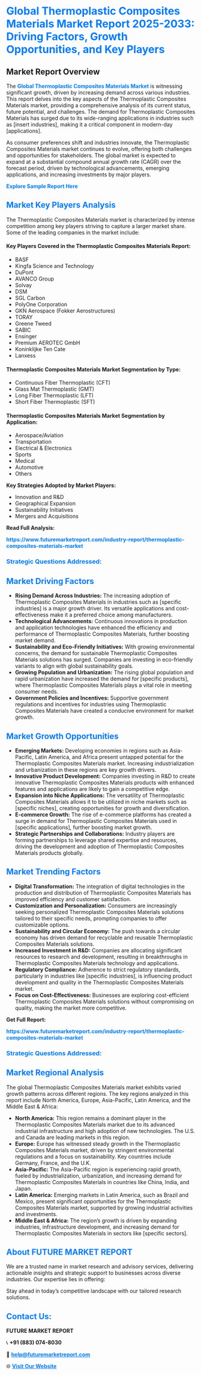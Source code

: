 <h1 style="color: #007BFF;">Global Thermoplastic Composites Materials Market Report 2025-2033: Driving Factors, Growth Opportunities, and Key Players</h1>

<section id="overview">
<h2>Market Report Overview</h2>
<p>The <a href="https://www.futuremarketreport.com/industry-report/thermoplastic-composites-materials-market" style="color: #007BFF; text-decoration: none;"><strong>Global Thermoplastic Composites Materials Market</strong></a> is witnessing significant growth, driven by increasing demand across various industries. This report delves into the key aspects of the Thermoplastic Composites Materials market, providing a comprehensive analysis of its current status, future potential, and challenges. The demand for Thermoplastic Composites Materials has surged due to its wide-ranging applications in industries such as [insert industries], making it a critical component in modern-day [applications].</p>
<p>As consumer preferences shift and industries innovate, the Thermoplastic Composites Materials market continues to evolve, offering both challenges and opportunities for stakeholders. The global market is expected to expand at a substantial compound annual growth rate (CAGR) over the forecast period, driven by technological advancements, emerging applications, and increasing investments by major players.</p>
</section>

<section id="overview">
<p><a href="https://www.futuremarketreport.com/request-sample/reportId=114219" style="color: #007BFF; text-decoration: none;"><strong>Explore Sample Report Here</strong></a></p>
</section>

<section id="key-players">
<h2 style="color: #007BFF;">Market Key Players Analysis</h2>
<p>The Thermoplastic Composites Materials market is characterized by intense competition among key players striving to capture a larger market share. Some of the leading companies in the market include:</p>
<h4>Key Players Covered in the Thermoplastic Composites Materials Report:</h4>
<ul><li>BASF</li><li>Kingfa Science and Technology</li><li>DuPont</li><li>AVANCO Group</li><li>Solvay</li><li>DSM</li><li>SGL Carbon</li><li>PolyOne Corporation</li><li>GKN Aerospace (Fokker Aerostructures)</li><li>TORAY</li><li>Greene Tweed</li><li>SABIC</li><li>Ensinger</li><li>Premium AEROTEC GmbH</li><li>Koninklijke Ten Cate</li><li>Lanxess</li></ul>
<h4>Thermoplastic Composites Materials Market Segmentation by Type:</h4>
<ul><li>Continuous Fiber Thermoplastic (CFT)</li><li>Glass Mat Thermoplastic (GMT)</li><li>Long Fiber Thermoplastic (LFT)</li><li>Short Fiber Thermoplastic (SFT)</li></ul>

<h4>Thermoplastic Composites Materials Market Segmentation by Application:</h4>
<ul><li>Aerospace/Aviation</li><li>Transportation</li><li>Electrical &amp; Electronics</li><li>Sports</li><li>Medical</li><li>Automotive</li><li>Others</li></ul>
<p><strong>Key Strategies Adopted by Market Players:</strong></p>
<ul>
<li>Innovation and R&D</li>
<li>Geographical Expansion</li>
<li>Sustainability Initiatives</li>
<li>Mergers and Acquisitions</li>
</ul>
</section>

<section>
<p><strong>Read Full Analysis: </strong></p><a href="https://www.futuremarketreport.com/industry-report/thermoplastic-composites-materials-market" style="color: #007BFF; text-decoration: none;"><strong>https://www.futuremarketreport.com/industry-report/thermoplastic-composites-materials-market</strong></a>
<h3 style="color: #007BFF;">Strategic Questions Addressed:</h3>
</section>

<section id="driving-factors">
<h2 style="color: #007BFF;">Market Driving Factors</h2>
<ul>
<li><strong>Rising Demand Across Industries:</strong> The increasing adoption of Thermoplastic Composites Materials in industries such as [specific industries] is a major growth driver. Its versatile applications and cost-effectiveness make it a preferred choice among manufacturers.</li>
<li><strong>Technological Advancements:</strong> Continuous innovations in production and application technologies have enhanced the efficiency and performance of Thermoplastic Composites Materials, further boosting market demand.</li>
<li><strong>Sustainability and Eco-Friendly Initiatives:</strong> With growing environmental concerns, the demand for sustainable Thermoplastic Composites Materials solutions has surged. Companies are investing in eco-friendly variants to align with global sustainability goals.</li>
<li><strong>Growing Population and Urbanization:</strong> The rising global population and rapid urbanization have increased the demand for [specific products], where Thermoplastic Composites Materials plays a vital role in meeting consumer needs.</li>
<li><strong>Government Policies and Incentives:</strong> Supportive government regulations and incentives for industries using Thermoplastic Composites Materials have created a conducive environment for market growth.</li>
</ul>
</section>

<section id="growth-opportunities">
<h2 style="color: #007BFF;">Market Growth Opportunities</h2>
<ul>
<li><strong>Emerging Markets:</strong> Developing economies in regions such as Asia-Pacific, Latin America, and Africa present untapped potential for the Thermoplastic Composites Materials market. Increasing industrialization and urbanization in these regions are key growth drivers.</li>
<li><strong>Innovative Product Development:</strong> Companies investing in R&D to create innovative Thermoplastic Composites Materials products with enhanced features and applications are likely to gain a competitive edge.</li>
<li><strong>Expansion into Niche Applications:</strong> The versatility of Thermoplastic Composites Materials allows it to be utilized in niche markets such as [specific niches], creating opportunities for growth and diversification.</li>
<li><strong>E-commerce Growth:</strong> The rise of e-commerce platforms has created a surge in demand for Thermoplastic Composites Materials used in [specific applications], further boosting market growth.</li>
<li><strong>Strategic Partnerships and Collaborations:</strong> Industry players are forming partnerships to leverage shared expertise and resources, driving the development and adoption of Thermoplastic Composites Materials products globally.</li>
</ul>
</section>

<section id="trending-factors">
<h2 style="color: #007BFF;">Market Trending Factors</h2>
<ul>
<li><strong>Digital Transformation:</strong> The integration of digital technologies in the production and distribution of Thermoplastic Composites Materials has improved efficiency and customer satisfaction.</li>
<li><strong>Customization and Personalization:</strong> Consumers are increasingly seeking personalized Thermoplastic Composites Materials solutions tailored to their specific needs, prompting companies to offer customizable options.</li>
<li><strong>Sustainability and Circular Economy:</strong> The push towards a circular economy has driven demand for recyclable and reusable Thermoplastic Composites Materials solutions.</li>
<li><strong>Increased Investment in R&D:</strong> Companies are allocating significant resources to research and development, resulting in breakthroughs in Thermoplastic Composites Materials technology and applications.</li>
<li><strong>Regulatory Compliance:</strong> Adherence to strict regulatory standards, particularly in industries like [specific industries], is influencing product development and quality in the Thermoplastic Composites Materials market.</li>
<li><strong>Focus on Cost-Effectiveness:</strong> Businesses are exploring cost-efficient Thermoplastic Composites Materials solutions without compromising on quality, making the market more competitive.</li>
</ul>
</section>

<section>
<p><strong>Get Full Report: </strong></p><a href="https://www.futuremarketreport.com/industry-report/thermoplastic-composites-materials-market" style="color: #007BFF; text-decoration: none;"><strong>https://www.futuremarketreport.com/industry-report/thermoplastic-composites-materials-market</strong></a>
<h3 style="color: #007BFF;">Strategic Questions Addressed:</h3>
</section>


<section id="regional-analysis">
<h2 style="color: #007BFF;">Market Regional Analysis</h2>
<p>The global Thermoplastic Composites Materials market exhibits varied growth patterns across different regions. The key regions analyzed in this report include North America, Europe, Asia-Pacific, Latin America, and the Middle East & Africa:</p>
<ul>
<li><strong>North America:</strong> This region remains a dominant player in the Thermoplastic Composites Materials market due to its advanced industrial infrastructure and high adoption of new technologies. The U.S. and Canada are leading markets in this region.</li>
<li><strong>Europe:</strong> Europe has witnessed steady growth in the Thermoplastic Composites Materials market, driven by stringent environmental regulations and a focus on sustainability. Key countries include Germany, France, and the U.K.</li>
<li><strong>Asia-Pacific:</strong> The Asia-Pacific region is experiencing rapid growth, fueled by industrialization, urbanization, and increasing demand for Thermoplastic Composites Materials in countries like China, India, and Japan.</li>
<li><strong>Latin America:</strong> Emerging markets in Latin America, such as Brazil and Mexico, present significant opportunities for the Thermoplastic Composites Materials market, supported by growing industrial activities and investments.</li>
<li><strong>Middle East & Africa:</strong> The region’s growth is driven by expanding industries, infrastructure development, and increasing demand for Thermoplastic Composites Materials in sectors like [specific sectors].</li>
</ul>
</section>

<footer>
<h2 style="color: #007BFF;">About FUTURE MARKET REPORT</h2>
<p>We are a trusted name in market research and advisory services, delivering actionable insights and strategic support to businesses across diverse industries. Our expertise lies in offering:</p>

<p>Stay ahead in today’s competitive landscape with our tailored research solutions.</p>

<h2 style="color: #007BFF;">Contact Us:</h2>
<p><strong>FUTURE MARKET REPORT</strong></p>
<p>📞 <strong>+91 (883) 074-8030</strong></p>
<p>📧 <strong><a href="mailto:help@futuremarketreport.com" style="color: #007BFF;">help@futuremarketreport.com</a></strong></p>
<p>🌐 <strong><a href="https://www.futuremarketreport.com/" style="color: #007BFF;">Visit Our Website</a></strong></p>
</footer>